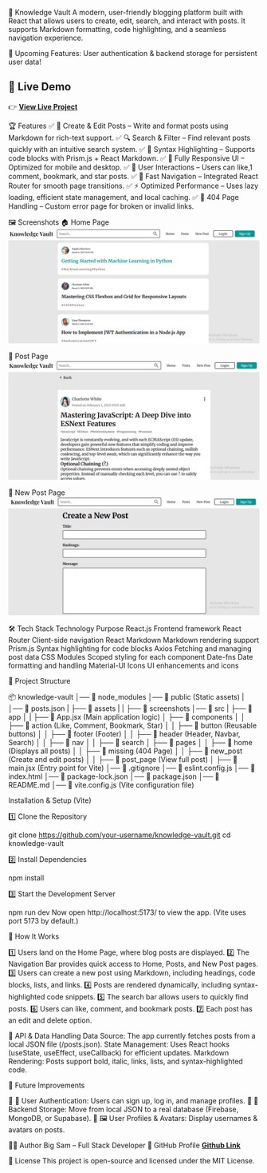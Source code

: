 🚀 Knowledge Vault
A modern, user-friendly blogging platform built with React that allows users to create, edit, search, and interact with posts. It supports Markdown formatting, code highlighting, and a seamless navigation experience.

🔹 Upcoming Features: User authentication & backend storage for persistent user data!

## 🚀 Live Demo

👉 **[View Live Project](https://the-knowledge-vault.netlify.app/)**

🏆 Features
✅ 📝 Create & Edit Posts – Write and format posts using Markdown for rich-text support.
✅ 🔍 Search & Filter – Find relevant posts quickly with an intuitive search system.
✅ 🎨 Syntax Highlighting – Supports code blocks with Prism.js + React Markdown.
✅ 📂 Fully Responsive UI – Optimized for mobile and desktop.
✅ 💬 User Interactions – Users can like,1 comment, bookmark, and star posts.
✅ 🚀 Fast Navigation – Integrated React Router for smooth page transitions.
✅ ⚡ Optimized Performance – Uses lazy loading, efficient state management, and local caching.
✅ 🛑 404 Page Handling – Custom error page for broken or invalid links.

🖼️ Screenshots
🏠 Home Page
![Home Page](./public/assets/screenshots/home.png)

📝 Post Page
![Post Page](./public/assets/screenshots/post_page.png)

📄 New Post Page
![Create New Post](./public/assets/screenshots/new_post.png)

🛠 Tech Stack
Technology Purpose
React.js Frontend framework
React Router Client-side navigation
React Markdown Markdown rendering support
Prism.js Syntax highlighting for code blocks
Axios Fetching and managing post data
CSS Modules Scoped styling for each component
Date-fns Date formatting and handling
Material-UI Icons UI enhancements and icons

📂 Project Structure

📦 knowledge-vault
│── 📁 node_modules
│── 📁 public (Static assets)
| │── 📜 posts.json
| ├── 📁 assets
| | ├── 📁 screenshots
│── 📁 src
| ├── 📁 app
│ | ├── 📜 App.jsx (Main application logic)
│ ├── 📁 components
│ │ ├── 📁 action (Like, Comment, Bookmark, Star)
│ │ ├── 📁 button (Reusable buttons)
│ │ ├── 📁 footer (Footer)
│ │ ├── 📁 header (Header, Navbar, Search)
│ │ ├── 📁 nav
│ │ ├── 📁 search
│ ├── 📁 pages
│ │ ├── 📁 home (Displays all posts)
│ │ ├── 📁 missing (404 Page)
│ │ ├── 📁 new_post (Create and edit posts)
│ │ ├── 📁 post_page (View full post)
│ ├── 📜 main.jsx (Entry point for Vite)
│── 📜 .gitignore
│── 📜 eslint.config.js
│── 📜 index.html
│── 📜 package-lock.json
│── 📜 package.json
│── 📜 README.md
│── 📜 vite.config.js (Vite configuration file)

Installation & Setup (Vite)

1️⃣ Clone the Repository

git clone https://github.com/your-username/knowledge-vault.git
cd knowledge-vault

2️⃣ Install Dependencies

npm install

3️⃣ Start the Development Server

npm run dev
Now open http://localhost:5173/ to view the app. (Vite uses port 5173 by default.)

🎯 How It Works

1️⃣ Users land on the Home Page, where blog posts are displayed.
2️⃣ The Navigation Bar provides quick access to Home, Posts, and New Post pages.
3️⃣ Users can create a new post using Markdown, including headings, code blocks, lists, and links.
4️⃣ Posts are rendered dynamically, including syntax-highlighted code snippets.
5️⃣ The search bar allows users to quickly find posts.
6️⃣ Users can like, comment, and bookmark posts.
7️⃣ Each post has an edit and delete option.

🔗 API & Data Handling
Data Source: The app currently fetches posts from a local JSON file (/posts.json).
State Management: Uses React hooks (useState, useEffect, useCallback) for efficient updates.
Markdown Rendering: Posts support bold, italic, links, lists, and syntax-highlighted code.

🌟 Future Improvements

🚀 🔐 User Authentication: Users can sign up, log in, and manage profiles.
🚀 📡 Backend Storage: Move from local JSON to a real database (Firebase, MongoDB, or Supabase).
🚀 🖼️ User Profiles & Avatars: Display usernames & avatars on posts.

👨‍💻 Author
Big Sam – Full Stack Developer
🔗 GitHub Profile
**[Github Link](https://github.com/Sammytee98?tab=repositories)**

📜 License
This project is open-source and licensed under the MIT License.
